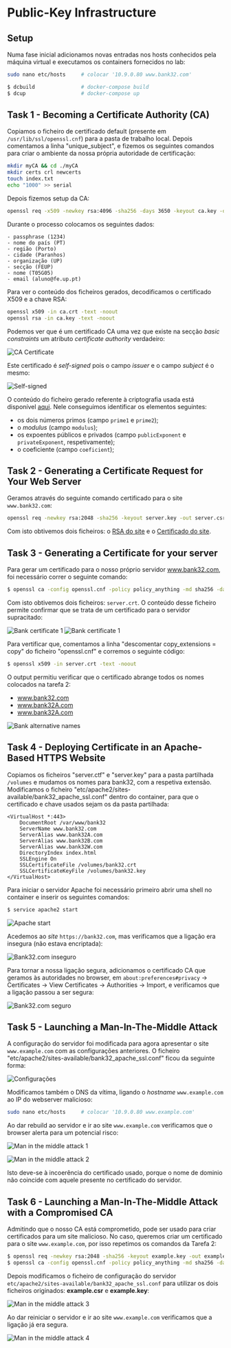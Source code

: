 # Public-Key Infrastructure

## Setup

Numa fase inicial adicionamos novas entradas nos hosts conhecidos pela máquina virtual e executamos os containers fornecidos no lab:

```bash
sudo nano etc/hosts     # colocar '10.9.0.80 www.bank32.com'

$ dcbuild               # docker-compose build
$ dcup                  # docker-compose up
```

## Task 1 -  Becoming a Certificate Authority (CA)

Copiamos o ficheiro de certificado default (presente em `/usr/lib/ssl/openssl.cnf`) para a pasta de trabalho local. Depois comentamos a linha "unique_subject", e fizemos os seguintes comandos para criar o ambiente da nossa própria autoridade de certificação: 

```bash
mkdir myCA && cd ./myCA
mkdir certs crl newcerts
touch index.txt
echo "1000" >> serial
```

Depois fizemos setup da CA:

```bash
openssl req -x509 -newkey rsa:4096 -sha256 -days 3650 -keyout ca.key -out ca.crt
```

Durante o processo colocamos os seguintes dados:

```note
- passphrase (1234)
- nome do país (PT)
- região (Porto)
- cidade (Paranhos)
- organização (UP)
- secção (FEUP)
- nome (T05G05)
- email (aluno@fe.up.pt)
```

Para ver o conteúdo dos ficheiros gerados, decodificamos o certificado X509 e a chave RSA:

```bash
openssl x509 -in ca.crt -text -noout
openssl rsa -in ca.key -text -noout
```

Podemos ver que é um certificado CA uma vez que existe na secção *basic constraints* um atributo *certificate authority* verdadeiro:

![CA Certificate](../img/lab11task1a.png)

Este certificado é *self-signed* pois o campo *issuer* e o campo *subject* é o mesmo:

![Self-signed](../img/lab11task1b.png)

O conteúdo do ficheiro gerado referente à criptografia usada está disponível [aqui](../docs/CA_RSA.txt). Nele conseguimos identificar os elementos seguintes:
- os dois números primos (campo `prime1` e `prime2`);
- o *modulus* (campo `modulus`);
- os expoentes públicos e privados (campo `publicExponent` e `privateExponent`, respetivamente);
- o coeficiente (campo `coeficient`);

## Task 2 - Generating a Certificate Request for Your Web Server

Geramos através do seguinte comando certificado para o site `www.bank32.com`:

```bash
openssl req -newkey rsa:2048 -sha256 -keyout server.key -out server.csr -subj "/CN=www.bank32.com/O=Bank32 Inc./C=US"  passout pass:1234 -addext "subjectAltName = DNS:www.bank32.com, DNS:www.bank32A.com, DNS:www.bank32A.com"
```

Com isto obtivemos dois ficheiros: o [RSA do site](../docs/SV_RSA.txt) e o [Certificado do site](../docs/SV_REQ.txt).

## Task 3 - Generating a Certificate for your server

Para gerar um certificado para o nosso próprio servidor www.bank32.com, foi necessário correr o seguinte comando:

```bash
$ openssl ca -config openssl.cnf -policy policy_anything -md sha256 -days 3650 -in server.csr -out server.crt -batch -cert ca.crt -keyfile ca.key
```

Com isto obtivemos dois ficheiros: `server.crt`. O conteúdo desse ficheiro permite confirmar que se trata de um certificado para o servidor supracitado:

![Bank certificate 1](../img/lab11task3a.png)
![Bank certificate 1](../img/lab11task3b.png)

Para vertificar que, comentamos a linha "descomentar copy_extensions = copy" do ficheiro "openssl.cnf" e corremos o seguinte código:

```bash
$ openssl x509 -in server.crt -text -noout
```

O output permitiu verificar que o certificado abrange todos os nomes colocados na tarefa 2:

- www.bank32.com
- www.bank32A.com
- www.bank32A.com

![Bank alternative names](../img/lab11task3c.png)

## Task 4 - Deploying Certificate in an Apache-Based HTTPS Website

Copiamos os ficheiros "server.ctf" e "server.key" para a pasta partilhada `/volumes` e mudamos os nomes para bank32, com a respetiva extensão. Modificamos o ficheiro "etc/apache2/sites-available/bank32_apache_ssl.conf" dentro do container, para que o certificado e chave usados sejam os da pasta partilhada:

```note
<VirtualHost *:443> 
    DocumentRoot /var/www/bank32
    ServerName www.bank32.com
    ServerAlias www.bank32A.com
    ServerAlias www.bank32B.com
    ServerAlias www.bank32W.com
    DirectoryIndex index.html
    SSLEngine On 
    SSLCertificateFile /volumes/bank32.crt
    SSLCertificateKeyFile /volumes/bank32.key
</VirtualHost>
```

Para iniciar o servidor Apache foi necessário primeiro abrir uma shell no container e inserir os seguintes comandos:

```bash
$ service apache2 start
```

![Apache start](../img/lab11task4a.png)

Acedemos ao *site* `https://bank32.com`, mas verificamos que a ligação era insegura (não estava encriptada):

![Bank32.com inseguro](../img/lab11task4b.png)

Para tornar a nossa ligação segura, adicionamos o certificado CA que geramos às autoridades no browser, em `about:preferences#privacy` -> Certificates -> View Certificates -> Authorities -> Import, e verificamos que a ligação passou a ser segura: 

![Bank32.com seguro](../img/lab11task4c.png)

## Task 5 - Launching a Man-In-The-Middle Attack

A configuração do servidor foi modificada para agora apresentar o site `www.example.com` com as configurações anteriores. O ficheiro "etc/apache2/sites-available/bank32_apache_ssl.conf" ficou da seguinte forma:

![Configurações](../img/lab11task5a.png)

Modificamos também o DNS da vítima, ligando o *hostname* `www.example.com` ao IP do webserver malicioso:

```bash
sudo nano etc/hosts     # colocar '10.9.0.80 www.example.com'
```

Ao dar rebuild ao servidor e ir ao site `www.example.com` verificamos que o browser alerta para um potencial risco:

![Man in the middle attack 1](../img/lab11task5b.png)

![Man in the middle attack 2](../img/lab11task5c.png)

Isto deve-se à incoerência do certificado usado, porque o nome de dominio não coincide com aquele presente no certificado do servidor. 

## Task 6 - Launching a Man-In-The-Middle Attack with a Compromised CA

Admitindo que o nosso CA está comprometido, pode ser usado para criar certificados para um site malicioso. No caso, queremos criar um certificado para o site `www.example.com`, por isso repetimos os comandos da Tarefa 2:

```bash
$ openssl req -newkey rsa:2048 -sha256 -keyout example.key -out example.csr -subj "/CN=www.example.com/O=example Inc./C=US" -passout pass:1234
$ openssl ca -config openssl.cnf -policy policy_anything -md sha256 -days 3650 -in example.csr -out example.crt -batch -cert ca.crt -keyfile ca.key
```

Depois modificamos o ficheiro de configuração do servidor `etc/apache2/sites-available/bank32_apache_ssl.conf` para utilizar os dois ficheiros originados: **example.csr** e **example.key**:

![Man in the middle attack 3](../img/lab11task6a.png)

Ao dar reiniciar o servidor e ir ao site `www.example.com` verificamos que a ligação já era segura. 

![Man in the middle attack 4](../img/lab11task6b.png)